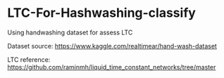 # LTC-For-Hashwashing-classify
Using handwashing dataset for assess LTC

Dataset source: https://www.kaggle.com/realtimear/hand-wash-dataset

LTC reference: https://github.com/raminmh/liquid_time_constant_networks/tree/master
